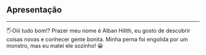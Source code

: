 ## Apresentação
--------------------------------------------------------------------------
🖐Oiii tudo bom!? Prazer meu nome é Alban Hilith, eu gosto de descobrir coisas novas e conhecer gente bonita. Minha perna foi engolida por um monstro, mas eu matei ele sozinho! 😀